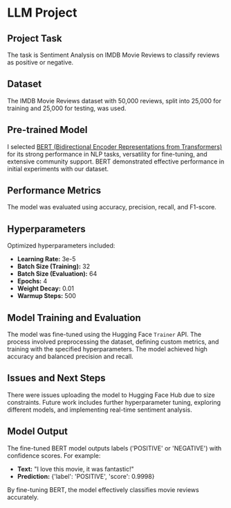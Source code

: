 # LLM Project

## Project Task
The task is Sentiment Analysis on IMDB Movie Reviews to classify reviews as positive or negative.

## Dataset
The IMDB Movie Reviews dataset with 50,000 reviews, split into 25,000 for training and 25,000 for testing, was used.

## Pre-trained Model
I selected [BERT (Bidirectional Encoder Representations from Transformers)](https://github.com/google-research/bert) for its strong performance in NLP tasks, versatility for fine-tuning, and extensive community support. BERT demonstrated effective performance in initial experiments with our dataset.

## Performance Metrics
The model was evaluated using accuracy, precision, recall, and F1-score.

## Hyperparameters
Optimized hyperparameters included:
- **Learning Rate:** 3e-5
- **Batch Size (Training):** 32
- **Batch Size (Evaluation):** 64
- **Epochs:** 4
- **Weight Decay:** 0.01
- **Warmup Steps:** 500

## Model Training and Evaluation
The model was fine-tuned using the Hugging Face `Trainer` API. The process involved preprocessing the dataset, defining custom metrics, and training with the specified hyperparameters. The model achieved high accuracy and balanced precision and recall.

## Issues and Next Steps
There were issues uploading the model to Hugging Face Hub due to size constraints. Future work includes further hyperparameter tuning, exploring different models, and implementing real-time sentiment analysis.

## Model Output
The fine-tuned BERT model outputs labels ('POSITIVE' or 'NEGATIVE') with confidence scores. For example:
- **Text:** "I love this movie, it was fantastic!"
- **Prediction:** {'label': 'POSITIVE', 'score': 0.9998}

By fine-tuning BERT, the model effectively classifies movie reviews accurately.